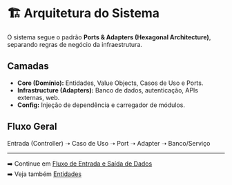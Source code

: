 # 🏗️ Arquitetura do Sistema

O sistema segue o padrão **Ports & Adapters (Hexagonal Architecture)**, 
separando regras de negócio da infraestrutura.

## Camadas
- **Core (Domínio):** Entidades, Value Objects, Casos de Uso e Ports.
- **Infrastructure (Adapters):** Banco de dados, autenticação, APIs externas, web.
- **Config:** Injeção de dependência e carregador de módulos.

## Fluxo Geral
Entrada (Controller) ➝ Caso de Uso ➝ Port ➝ Adapter ➝ Banco/Serviço

---

➡️ Continue em [Fluxo de Entrada e Saída de Dados](./fluxo-dados.md)  
➡️ Veja também [Entidades](./entidades.md)
